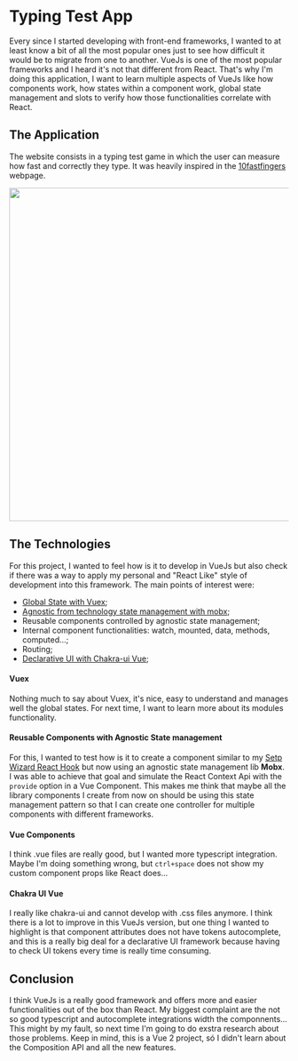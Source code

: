 # Typing Test App

Every since I started developing with front-end frameworks, I wanted to at least know a bit of all the most popular ones just to see how difficult it would be to migrate from one to another. VueJs is one of the most popular frameworks and I heard it's not that different from React. That's why I'm doing this application, I want to learn multiple aspects of VueJs like how components work, how states within a component work, global state management and slots to verify how those functionalities correlate with React.

## The Application
The website consists in a typing test game in which the user can measure how fast and correctly they type. It was heavily inspired in the [10fastfingers](https://10fastfingers.com/typing-test/english) webpage.
<div align="center">
  <img src="https://user-images.githubusercontent.com/68255804/143776073-433f6caa-13e1-4769-b8e4-d1c3de4a3866.png" width="600px" />
</div>

## The Technologies

For this project, I wanted to feel how is it to develop in VueJs but also check if there was a way to apply my personal and "React Like" style of development into this framework.
The main points of interest were:
- [Global State with Vuex](https://vuex.vuejs.org/);
- [Agnostic from technology state management with mobx](https://github.com/mobxjs/mobx-vue);
- Reusable components controlled by agnostic state management;
- Internal component functionalities: watch, mounted, data, methods, computed...;
- Routing;
- [Declarative UI with Chakra-ui Vue](https://vue.chakra-ui.com/);

#### Vuex
Nothing much to say about Vuex, it's nice, easy to understand and manages well the global states. For next time, I want to learn more about its modules functionality.

#### Reusable Components with Agnostic State management
For this, I wanted to test how is it to create a component similar to my [Setp Wizard React Hook](https://github.com/irwinarruda/step-wizard-react-hook) but now using an agnostic state management lib **Mobx**. I was able to achieve that goal and simulate the React Context Api with the `provide` option in a Vue Component. This makes me think that maybe all the library components I create from now on should be using this state management pattern so that I can create one controller for multiple components with different frameworks.

#### Vue Components
I think .vue files are really good, but I wanted more typescript integration. Maybe I'm doing something wrong, but `ctrl+space` does not show my custom component props like React does...

#### Chakra UI Vue
I really like chakra-ui and cannot develop with .css files anymore. I think there is a lot to improve in this VueJs version, but one thing I wanted to highlight is that component attributes does not have tokens autocomplete, and this is a really big deal for a declarative UI framework because having to check UI tokens every time is really time consuming.

## Conclusion
I think VueJs is a really good framework and offers more and easier functionalities out of the box than React. My biggest complaint are the not so good typescript and autocomplete integrations width the componnents... This might by my fault, so next time I'm going to do exstra research about those problems. Keep in mind, this is a Vue 2 project, só I didn't learn about the Composition API and all the new features.

